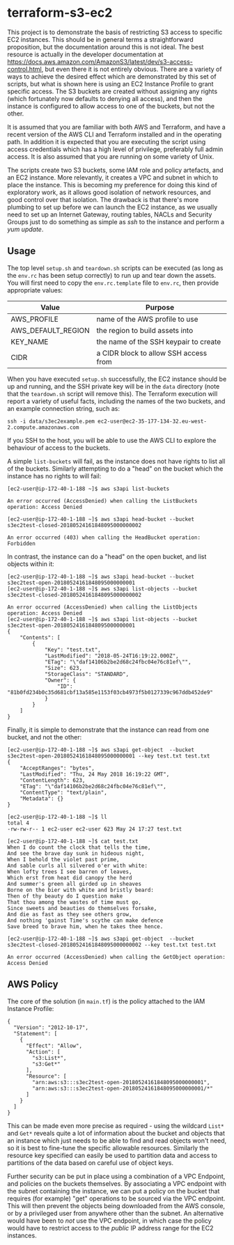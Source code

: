 # terraform-s3-ec2

This project is to demonstrate the basis of restricting S3 access to specific EC2 instances. This should be in general terms a straightforward proposition, but the documentation around this is not ideal. The best resource is actually in the developer documentation at <https://docs.aws.amazon.com/AmazonS3/latest/dev/s3-access-control.html>, but even there it is not entirely obvious. There are a variety of ways to achieve the desired effect which are demonstrated by this set of scripts, but what is shown here is using an EC2 Instance Profile to grant specific access. The S3 buckets are created without assigning any rights (which fortunately now defaults to denying all access), and then the instance is configured to allow access to one of the buckets, but not the other.

It is assumed that you are familiar with both AWS and Terraform, and have a recent version of the AWS CLI and Terraform installed and in the operating path. In addition it is expected that you are executing the script using access credentials which has a high level of privilege, preferably full admin access. It is also assumed that you are running on some variety of Unix.

The scripts create two S3 buckets, some IAM role and policy artefacts, and an EC2 instance. More relevantly, it creates a VPC and subnet in which to place the instance. This is becoming my preference for doing this kind of exploratory work, as it allows good isolation of network resources, and good control over that isolation. The drawback is that there's more plumbing to set up before we can launch the EC2 instance, as we usually need to set up an Internet Gateway, routing tables, NACLs and Security Groups just to do something as simple as _ssh_ to the instance and perform a _yum update_.

## Usage
The top level `setup.sh` and `teardown.sh` scripts can be executed (as long as the `env.rc` has been setup correctly) to run up and tear down the assets. You will first need to copy the `env.rc.template` file to `env.rc`, then provide appropriate values:

| Value | Purpose |
| ----- | ------- |
| AWS_PROFILE | name of the AWS profile to use |
| AWS_DEFAULT_REGION | the region to build assets into |
| KEY_NAME | the name of the SSH keypair to create |
| CIDR | a CIDR block to allow SSH access from |

When you have executed `setup.sh` successfully, the EC2 instance should be up and running, and the SSH private key will be in the `data` directory (note that the `teardown.sh` script will remove this). The Terraform execution will report a variety of useful facts, including the names of the two buckets, and an example connection string, such as:
```
ssh -i data/s3ec2example.pem ec2-user@ec2-35-177-134-32.eu-west-2.compute.amazonaws.com
```

If you SSH to the host, you will be able to use the AWS CLI to explore the behaviour of access to the buckets.

A simple `list-buckets` will fail, as the instance does not have rights to list all of the buckets. Similarly attempting to do a "head" on the bucket which the instance has no rights to will fail:

```
[ec2-user@ip-172-40-1-188 ~]$ aws s3api list-buckets

An error occurred (AccessDenied) when calling the ListBuckets operation: Access Denied

[ec2-user@ip-172-40-1-188 ~]$ aws s3api head-bucket --bucket s3ec2test-closed-20180524161848095000000002

An error occurred (403) when calling the HeadBucket operation: Forbidden
```

In contrast, the instance can do a "head" on the open bucket, and list objects within it:

```
[ec2-user@ip-172-40-1-188 ~]$ aws s3api head-bucket --bucket s3ec2test-open-20180524161848095000000001
[ec2-user@ip-172-40-1-188 ~]$ aws s3api list-objects --bucket s3ec2test-closed-20180524161848095000000002

An error occurred (AccessDenied) when calling the ListObjects operation: Access Denied
[ec2-user@ip-172-40-1-188 ~]$ aws s3api list-objects --bucket s3ec2test-open-20180524161848095000000001
{
    "Contents": [
        {
            "Key": "test.txt",
            "LastModified": "2018-05-24T16:19:22.000Z",
            "ETag": "\"daf14106b2be2d68c24fbc04e76c81ef\"",
            "Size": 623,
            "StorageClass": "STANDARD",
            "Owner": {
                "ID": "81b0fd234b0c35d681cbf13a585e1153f03cb4973f5b0127339c967ddb452de9"
            }
        }
    ]
}
```

Finally, it is simple to demonstrate that the instance can read from one bucket, and not the other:

```
[ec2-user@ip-172-40-1-188 ~]$ aws s3api get-object  --bucket s3ec2test-open-20180524161848095000000001 --key test.txt test.txt
{
    "AcceptRanges": "bytes",
    "LastModified": "Thu, 24 May 2018 16:19:22 GMT",
    "ContentLength": 623,
    "ETag": "\"daf14106b2be2d68c24fbc04e76c81ef\"",
    "ContentType": "text/plain",
    "Metadata": {}
}

[ec2-user@ip-172-40-1-188 ~]$ ll
total 4
-rw-rw-r-- 1 ec2-user ec2-user 623 May 24 17:27 test.txt

[ec2-user@ip-172-40-1-188 ~]$ cat test.txt
When I do count the clock that tells the time,
And see the brave day sunk in hideous night,
When I behold the violet past prime,
And sable curls all silvered o'er with white:
When lofty trees I see barren of leaves,
Which erst from heat did canopy the herd
And summer's green all girded up in sheaves
Borne on the bier with white and bristly beard:
Then of thy beauty do I question make
That thou among the wastes of time must go,
Since sweets and beauties do themselves forsake,
And die as fast as they see others grow,
And nothing 'gainst Time's scythe can make defence
Save breed to brave him, when he takes thee hence.

[ec2-user@ip-172-40-1-188 ~]$ aws s3api get-object  --bucket s3ec2test-closed-20180524161848095000000002 --key test.txt test.txt

An error occurred (AccessDenied) when calling the GetObject operation: Access Denied
```

## AWS Policy

The core of the solution (in `main.tf`) is the policy attached to the IAM Instance Profile:

```
{
  "Version": "2012-10-17",
  "Statement": [
    {
      "Effect": "Allow",
      "Action": [
        "s3:List*",
        "s3:Get*"
      ],
      "Resource": [
        "arn:aws:s3:::s3ec2test-open-20180524161848095000000001",
        "arn:aws:s3:::s3ec2test-open-20180524161848095000000001/*"
      ]
    }
  ]
}
```

This can be made even more precise as required - using the wildcard `List*` and `Get*` reveals quite a lot of information about the bucket and objects that an instance which just needs to be able to find and read objects won't need, so it is best to fine-tune the specific allowable resources. Similarly the resource key specified can easily be used to partition data and access to partitions of the data based on careful use of object keys.

Further security can be put in place using a combination of a VPC Endpoint, and policies on the buckets themselves. By associating a VPC endpoint with the subnet containing the instance, we can put a policy on the bucket that requires (for example) "get" operations to be sourced via the VPC endpoint. This will then prevent the objects being downloaded from the AWS console, or by a privileged user from anywhere other than the subnet. An alternative would have been to _not_ use the VPC endpoint, in which case the policy would have to restrict access to the _public_ IP address range for the EC2 instances. 
